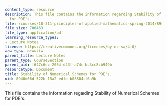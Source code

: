 ```yaml
---
content_type: resource
description: This file contains the information regarding Stability of Numerical Schemes
  for PDE's.
file: /courses/18-311-principles-of-applied-mathematics-spring-2014/8940d66d522b15a2edfeb08804cf6a9b_MIT18_311S14_NumSchemeStab.pdf
file_size: 706463
file_type: application/pdf
learning_resource_types:
- Lecture Notes
license: https://creativecommons.org/licenses/by-nc-sa/4.0/
ocw_type: OCWFile
parent_title: Lecture Notes
parent_type: CourseSection
parent_uid: f647c6dc-2054-d43f-a74c-bc3cc8cb949b
resourcetype: Document
title: Stability of Numerical Schemes for PDE's.
uid: 8940d66d-522b-15a2-edfe-b08804cf6a9b
---
```

This file contains the information regarding Stability of Numerical Schemes for PDE's.